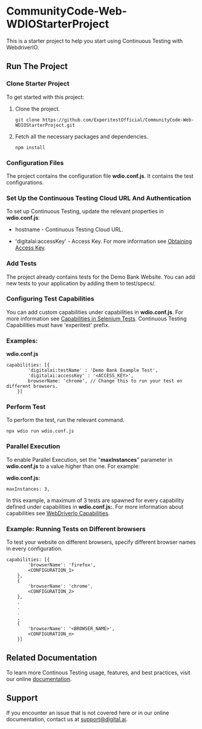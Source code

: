 # CommunityCode-Web-WDIOStarterProject
This is a starter project to help you start using Continuous Testing with WebdriverIO.

## Run The Project
### Clone Starter Project

To get started with this project:
1. Clone the project.

    ```
    git clone https://github.com/ExperitestOfficial/CommunityCode-Web-WDIOStarterProject.git
    ```

2. Fetch all the necessary packages and dependencies.

    ```
    npm install
    ```

### Configuration Files

The project contains the configuration file **wdio.conf.js**. It contains the test configurations.


### Set Up the Continuous Testing Cloud URL And Authentication

To set up Continuous Testing, update the relevant properties in **wdio.conf.js**:

- hostname - Continuous Testing Cloud URL.

- 'digitalai:accessKey' - Access Key. For more information see [Obtaining Access Key](https://docs.digital.ai/bundle/TE/page/obtaining_access_key.html).

### Add Tests

The project already contains tests for the Demo Bank Website. You can add new tests to your application by adding them to test/specs/.

### Configuring Test Capabilities

You can add custom capabilities under capabilities in **wdio.conf.js**. For more information see [Capabilities in Selenium Tests](https://docs.digital.ai/bundle/TE/page/capabilities_in_selenium_tests.html). Continuous Testing Capabilities  must have 'experitest' prefix.

### Examples:

**wdio.conf.js**
```
capabilities: [{
		'digitalai:testName' : 'Demo Bank Example Test',
		'digitalai:accessKey' : '<ACCESS_KEY>',
		browserName: 'chrome', // Change this to run your test on different browsers.
    }]
```

### Perform Test

To perform the test, run the relevant command.

```
npx wdio run wdio.conf.js
```

### Parallel Execution

To enable Parallel Execution, set the "**maxInstances**" parameter in **wdio.conf.js** to a value higher than one. For example:

**wdio.conf.js:**
  ```
  maxInstances: 3,
  ```

In this example, a maximum of 3 tests are spawned for every capability defined under capabilities in **wdio.conf.js:**. For more information about capabilities see  <a href="#WebDriverIo Capabilities"> WebDriverIo Capabilities</a>.

### Example: Running Tests on Different browsers

To test your website on different browsers, specify different browser names in every configuration.

```
capabilities: [{
        'browserName': 'firefox',
        <CONFIGURATION_1>
    },
    {
        'browserName': 'chrome',
        <CONFIGURATION_2>
    },
    .
    .
    .
    ,
    {
        'browserName': '<BROWSER_NAME>',
        <CONFIGURATION_n>
    }]
```

## Related Documentation

To learn more Continous Testing usage, features, and best practices, visit our online [documentation](https://docs.digital.ai/bundle/LT/page/live_testing_home.html).

## Support

If you encounter an issue that is not covered here or in our online documentation, contact us at [support@digital.ai](mailto:support@digital.ai).


  

